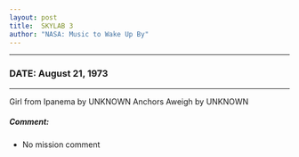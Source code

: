 ```yaml
---
layout: post
title:  SKYLAB 3
author: "NASA: Music to Wake Up By"
---
```


----
### DATE: August 21, 1973
----
Girl from Ipanema by UNKNOWN
Anchors Aweigh by UNKNOWN

##### Comment:
* No mission comment
